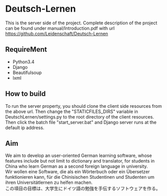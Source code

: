 # Deutsch-Lernen
This is the server side of the project. Complete description of the project can be found under manual/Introduction.pdf with url https://github.com/Leidenschaft/Deutsch-Lernen


## RequireMent
* Python3.4<br>
* Django<br>
* Beautifulsoup<br>
* lxml

## How to build
To run the server property, you should clone the client side resources from the above url. Then change the "STATICFILES_DIRS" variable in DeutschLernen/settings.py to the root directory
of the client resources. Then click the batch file "start_server.bat" and Django server runs at the default ip address.
## Aim
We aim to develop an user-oriented German learning software, whose features include but not limit to dictionary and translator, for students in China who learn German as a second foreign language in university.       
Wir wollen eine Software, die als ein Wörterbuch oder ein Übersetzer funktionieren kann, für die Chinisischen Studentinen und Studenten um ihren Universitätlernen zu helfen machen.       
この項目の目標は、大学生にドイツ語の勉強を手伝するソフトウェアを作る。
